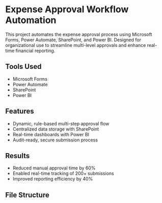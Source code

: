 # Expense Approval Workflow Automation 

This project automates the expense approval process using Microsoft Forms, Power Automate, SharePoint, and Power BI. Designed for organizational use to streamline multi-level approvals and enhance real-time financial reporting.

## Tools Used
- Microsoft Forms
- Power Automate
- SharePoint
- Power BI

## Features
- Dynamic, rule-based multi-step approval flow
- Centralized data storage with SharePoint
- Real-time dashboards with Power BI
- Audit-ready, secure submission process

## Results
- Reduced manual approval time by 60%
- Enabled real-time tracking of 200+ submissions
- Improved reporting efficiency by 40%

##  File Structure
